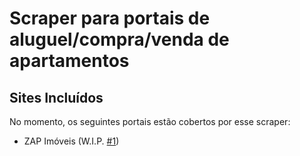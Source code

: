 # Scraper para portais de aluguel/compra/venda de apartamentos

## Sites Incluídos

No momento, os seguintes portais estão cobertos por esse scraper:
* ZAP Imóveis (W.I.P. [#1](issues/1))